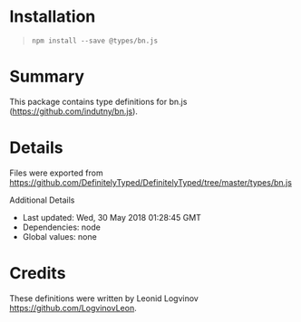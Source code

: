 # Installation
> `npm install --save @types/bn.js`

# Summary
This package contains type definitions for bn.js (https://github.com/indutny/bn.js).

# Details
Files were exported from https://github.com/DefinitelyTyped/DefinitelyTyped/tree/master/types/bn.js

Additional Details
 * Last updated: Wed, 30 May 2018 01:28:45 GMT
 * Dependencies: node
 * Global values: none

# Credits
These definitions were written by Leonid Logvinov <https://github.com/LogvinovLeon>.
